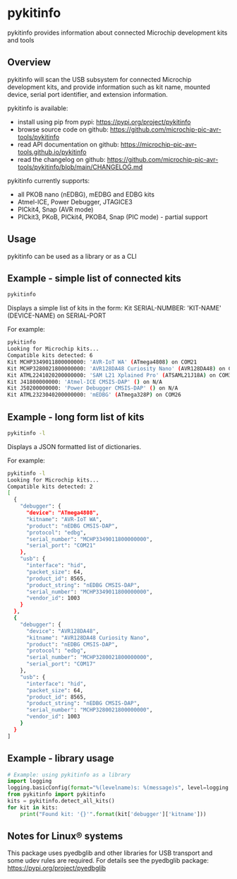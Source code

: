 # pykitinfo
pykitinfo provides information about connected Microchip development kits and tools

## Overview
pykitinfo will scan the USB subsystem for connected Microchip development kits, and provide information such as kit name, mounted device, serial port identifier, and extension information.

pykitinfo is available:

* install using pip from pypi: https://pypi.org/project/pykitinfo
* browse source code on github: https://github.com/microchip-pic-avr-tools/pykitinfo
* read API documentation on github: https://microchip-pic-avr-tools.github.io/pykitinfo
* read the changelog on github: https://github.com/microchip-pic-avr-tools/pykitinfo/blob/main/CHANGELOG.md

pykitinfo currently supports:
* all PKOB nano (nEDBG), mEDBG and EDBG kits
* Atmel-ICE, Power Debugger, JTAGICE3
* PICkit4, Snap (AVR mode)
* PICkit3, PKoB, PICkit4, PKOB4, Snap (PIC mode) - partial support

## Usage
pykitinfo can be used as a library or as a CLI 

## Example - simple list of connected kits
```bash
pykitinfo
```
Displays a simple list of kits in the form:
Kit SERIAL-NUMBER: 'KIT-NAME' (DEVICE-NAME) on SERIAL-PORT

For example:
```bash
pykitinfo
Looking for Microchip kits...
Compatible kits detected: 6
Kit MCHP3349011800000000: 'AVR-IoT WA' (ATmega4808) on COM21
Kit MCHP3280021800000000: 'AVR128DA48 Curiosity Nano' (AVR128DA48) on COM17
Kit ATML2241020200000000: 'SAM L21 Xplained Pro' (ATSAML21J18A) on COM34
Kit J41800000000: 'Atmel-ICE CMSIS-DAP' () on N/A
Kit J50200000000: 'Power Debugger CMSIS-DAP' () on N/A
Kit ATML2323040200000000: 'mEDBG' (ATmega328P) on COM26
```

## Example - long form list of kits
```bash
pykitinfo -l
```

Displays a JSON formatted list of dictionaries.

For example:
```bash
pykitinfo -l
Looking for Microchip kits...
Compatible kits detected: 2
[
  {
    "debugger": {
      "device": "ATmega4808",
      "kitname": "AVR-IoT WA",
      "product": "nEDBG CMSIS-DAP",
      "protocol": "edbg",
      "serial_number": "MCHP3349011800000000",
      "serial_port": "COM21"
    },
    "usb": {
      "interface": "hid",
      "packet_size": 64,
      "product_id": 8565,
      "product_string": "nEDBG CMSIS-DAP",
      "serial_number": "MCHP3349011800000000",
      "vendor_id": 1003
    }
  },
  {
    "debugger": {
      "device": "AVR128DA48",
      "kitname": "AVR128DA48 Curiosity Nano",
      "product": "nEDBG CMSIS-DAP",
      "protocol": "edbg",
      "serial_number": "MCHP3280021800000000",
      "serial_port": "COM17"
    },
    "usb": {
      "interface": "hid",
      "packet_size": 64,
      "product_id": 8565,
      "product_string": "nEDBG CMSIS-DAP",
      "serial_number": "MCHP3280021800000000",
      "vendor_id": 1003
    }
  }
]
```

## Example - library usage
```python
# Example: using pykitinfo as a library
import logging
logging.basicConfig(format="%(levelname)s: %(message)s", level=logging.ERROR)
from pykitinfo import pykitinfo
kits = pykitinfo.detect_all_kits()
for kit in kits:
    print("Found kit: '{}'".format(kit['debugger']['kitname']))
```

## Notes for Linux® systems
This package uses pyedbglib and other libraries for USB transport and some udev rules are required. For details see the pyedbglib package: https://pypi.org/project/pyedbglib